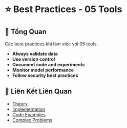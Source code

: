 # ⭐ Best Practices - 05 Tools

## 🎯 Tổng Quan

Các best practices khi làm việc với 05 tools.

- **Always validate data**
- **Use version control**
- **Document code and experiments**
- **Monitor model performance**
- **Follow security best practices**

## 🔗 Liên Kết Liên Quan

- [Theory](./THEORY_05_tools.md)
- [Implementation](./IMPLEMENTATION_05_tools.md)
- [Code Examples](./CODE_EXAMPLES_05_tools.md)
- [Complex Problems](./COMPLEX_PROBLEMS.md)

